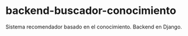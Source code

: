 # backend-buscador-conocimiento
Sistema recomendador basado en el conocimiento. Backend en Django. 

